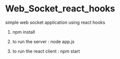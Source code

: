 # Web_Socket_react_hooks
simple web socket application using react hooks

1. npm install

2. to run the server
   : node app.js

3. to run the react client
   : npm start

